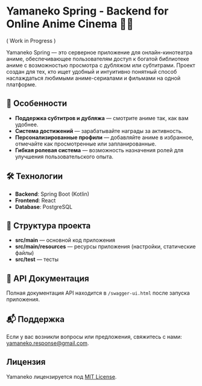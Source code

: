 # Yamaneko Spring - Backend for Online Anime Cinema 🎥🎌 
( Work in Progress )

Yamaneko Spring — это серверное приложение для онлайн-кинотеатра аниме, обеспечивающее пользователям доступ к богатой библиотеке аниме с возможностью просмотра с дубляжом или субтитрами. Проект создан для тех, кто ищет удобный и интуитивно понятный способ наслаждаться любимыми аниме-сериалами и фильмами на одной платформе.

## 🚀 Особенности

- **Поддержка субтитров и дубляжа** — смотрите аниме так, как вам удобнее.
- **Система достижений** — зарабатывайте награды за активность.
- **Персонализированные профили** — добавляйте аниме в избранное, отмечайте как просмотренные или запланированные.
- **Гибкая ролевая система** — возможность назначения ролей для улучшения пользовательского опыта.

## 🛠 Технологии

- **Backend**: Spring Boot (Kotlin)
- **Frontend**: React
- **Database**: PostgreSQL

## 📂 Структура проекта

- **src/main** — основной код приложения
- **src/main/resources** — ресурсы приложения (настройки, статические файлы)
- **src/test** — тесты

## 📄 API Документация

Полная документация API находится в `/swagger-ui.html` после запуска приложения.

## 📬 Поддержка

Если у вас возникли вопросы или предложения, свяжитесь с нами: [yamaneko.response@gmail.com](mailto:yamaneko.response@gmail.com).

## Лицензия

Yamaneko лицензируется под [MIT License](LICENSE).
